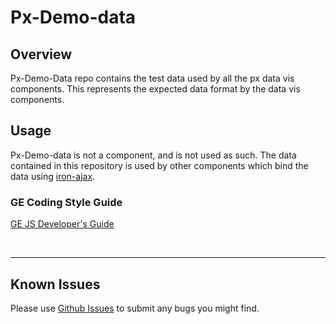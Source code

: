 # Px-Demo-data

## Overview

Px-Demo-Data repo contains the test data used by all the px data vis components.
This represents the expected data format by the data vis components.

## Usage

Px-Demo-data is not a component, and is not used as such. The data contained in this repository is used by other components which bind the data using [iron-ajax](https://elements.polymer-project.org/elements/iron-ajax).


### GE Coding Style Guide
[GE JS Developer's Guide](https://github.com/GeneralElectric/javascript)

<br />
<hr />

## Known Issues

Please use [Github Issues](https://github.com/PredixDev/COMPONENT/issues) to submit any bugs you might find.
